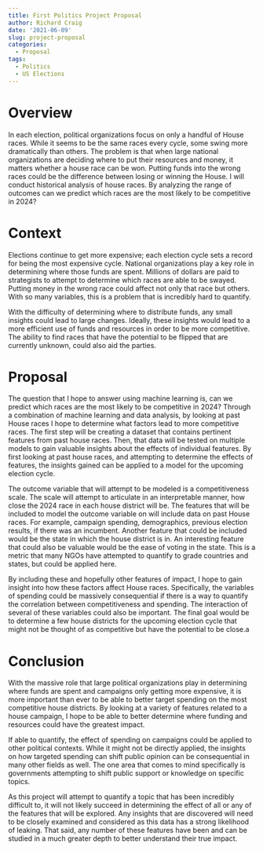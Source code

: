 ```yaml
---
title: First Politics Project Proposal
author: Richard Craig
date: '2021-06-09'
slug: project-proposal
categories:
  - Proposal
tags:
  - Politics
  - US Elections
---
```


# Overview
  In each election, political organizations focus on only a handful of House races. While it seems to be the same races every cycle, some swing more dramatically than others. The problem is that when large national organizations are deciding where to put their resources and money, it matters whether a house race can be won. Putting funds into the wrong races could be the difference between losing or winning the House. I will conduct historical analysis of house races. By analyzing the range of outcomes can we predict which races are the most likely to be competitive in 2024? 
  
# Context
  Elections continue to get more expensive; each election cycle sets a record for being the most expensive cycle. National organizations play a key role in determining where those funds are spent. Millions of dollars are paid to strategists to attempt to determine which races are able to be swayed. Putting money in the wrong race could affect not only that race but others. With so many variables, this is a problem that is incredibly hard to quantify.
  
  With the difficulty of determining where to distribute funds, any small insights could lead to large changes. Ideally, these insights would lead to a more efficient use of funds and resources in order to be more competitive. The ability to find races that have the potential to be flipped that are currently unknown, could also aid the parties.

# Proposal
  The question that I hope to answer using machine learning is, can we predict which races are the most likely to be competitive in 2024? Through a combination of machine learning and data analysis, by looking at past House races I hope to determine what factors lead to more competitive races. The first step will be creating a dataset that contains pertinent features from past house races. Then, that data will be tested on multiple models to gain valuable insights about the effects of individual features. By first looking at past house races, and attempting to determine the effects of features, the insights gained can be applied to a model for the upcoming election cycle. 
  
  The outcome variable that will attempt to be modeled is a competitiveness scale. The scale will attempt to articulate in an interpretable manner, how close the 2024 race in each house district will be. The features that will be included to model the outcome variable on will include data on past House races. For example, campaign spending, demographics, previous election results, if there was an incumbent. Another feature that could be included would be the state in which the house district is in. An interesting feature that could also be valuable would be the ease of voting in the state. This is a metric that many NGOs have attempted to quantify to grade countries and states, but could be applied here.
  
  By including these and hopefully other features of impact, I hope to gain insight into how these factors affect House races. Specifically, the variables of spending could be massively consequential if there is a way to quantify the correlation between competitiveness and spending. The interaction of several of these variables could also be important. The final goal would be to determine a few house districts for the upcoming election cycle that might not be thought of as competitive but have the potential to be close.a

# Conclusion
  With the massive role that large political organizations play in determining where funds are spent and campaigns only getting more expensive, it is more important than ever to be able to better target spending on the most competitive house districts. By looking at a variety of features related to a house campaign, I hope to be able to better determine where funding and resources could have the greatest impact. 
  
  If able to quantify, the effect of spending on campaigns could be applied to other political contexts. While it might not be directly applied, the insights on how targeted spending can shift public opinion can be consequential in many other fields as well. The one area that comes to mind specifically is governments attempting to shift public support or knowledge on specific topics.
  
  As this project will attempt to quantify a topic that has been incredibly difficult to, it will not likely succeed in determining the effect of all or any of the features that will be explored. Any insights that are discovered will need to be closely examined and considered as this data has a strong likelihood of leaking. That said, any number of these features have been and can be studied in a much greater depth to better understand their true impact. 